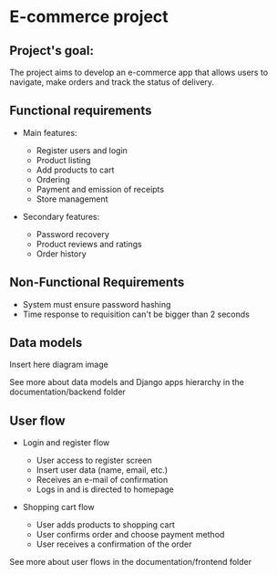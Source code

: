 # E-commerce project

## Project's goal:

The project aims to develop an e-commerce app that allows users to navigate, make orders and track the status of delivery. 


##  Functional requirements

- Main features:
    -   Register users and login
    -   Product listing
    -   Add products to cart
    -   Ordering
    -   Payment and emission of receipts
    -   Store management

- Secondary features:
    -   Password recovery
    -   Product reviews and ratings
    -   Order history

##  Non-Functional Requirements
- System must ensure password hashing
- Time response to requisition can't be bigger than 2 seconds


## Data models

Insert here diagram image

See more about data models and Django apps hierarchy in the documentation/backend folder 

## User flow

- Login and register flow
    
    - User access to register screen
    - Insert user data (name, email, etc.) 
    - Receives an e-mail of confirmation
    - Logs in and is directed to homepage

- Shopping cart flow

    - User adds products to shopping cart
    - User confirms order and choose payment method
    - User receives a confirmation of the order

See more about user flows in the documentation/frontend folder
